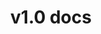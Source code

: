 ---
title: v1.0 docs
cascade:
  version: v1.0
  versName: &name v1.0
  git_version_tag: v1.0.0
  exclude_search: false
linkTitle: *name
simple_list: true
weight: -350 # Weight for doc version vX.Y should be -XY0
---